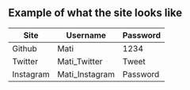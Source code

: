 
## Example of what the site looks like

| Site | Username | Password |
| - | - | - |
| Github | Mati | 1234 |
| Twitter | Mati_Twitter | Tweet |
| Instagram | Mati_Instagram | Password |